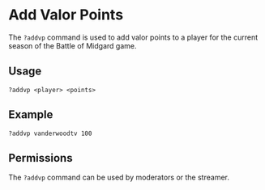 # Add Valor Points

The `?addvp` command is used to add valor points to a player for the current season of the Battle of Midgard game.

## Usage

`?addvp <player> <points>`

## Example

`?addvp vanderwoodtv 100`

## Permissions

The `?addvp` command can be used by moderators or the streamer.
